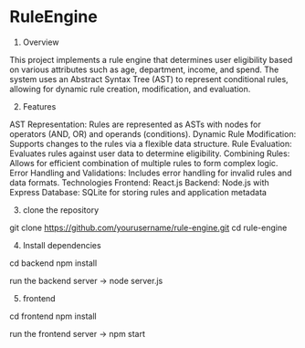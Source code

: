 # RuleEngine

1. Overview

This project implements a rule engine that determines user eligibility based on various attributes such as age, department, income, and spend. The system uses an Abstract Syntax Tree (AST) to represent conditional rules, allowing for dynamic rule creation, modification, and evaluation.

2. Features

AST Representation: Rules are represented as ASTs with nodes for operators (AND, OR) and operands (conditions).
Dynamic Rule Modification: Supports changes to the rules via a flexible data structure.
Rule Evaluation: Evaluates rules against user data to determine eligibility.
Combining Rules: Allows for efficient combination of multiple rules to form complex logic.
Error Handling and Validations: Includes error handling for invalid rules and data formats.
Technologies
Frontend: React.js
Backend: Node.js with Express
Database: SQLite for storing rules and application metadata


3. clone the repository

git clone https://github.com/yourusername/rule-engine.git
cd rule-engine

4. Install dependencies

cd backend
npm install

run the backend server -> node server.js

5. frontend

cd frontend
npm install

run the frontend server -> npm start
